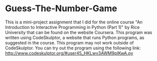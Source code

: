 # Guess-The-Number-Game
This is a mini-project assignment that I did for the online course "An Introduction to Interactive Programming in Python (Part 1)" by Rice University that can be found on the website Coursera.  This program was written using CodeSkulptor, a website that runs Python programs, as suggested in the course. This program may not work outside of CodeSkulptor. You can try out the program using the following link: http://www.codeskulptor.org/#user45_HKLwv3AWM9pIKwA.py
